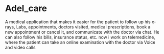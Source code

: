 # Adel_care
A medical application that makes it easier for the patient to follow up his  x-rays, Labs, appointments, doctors visited, medical prescriptions, book a new appointment or cancel it, and communicate with the doctor via chat. He can also follow his bills, insurance status, etc. now i work  on telemedicine, where the patient can take an online examination with the doctor via Voice and video calls
